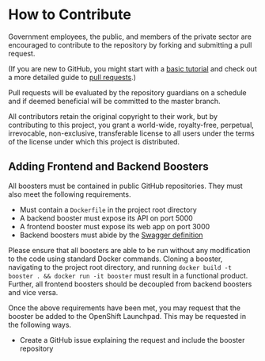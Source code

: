 # How to Contribute

Government employees, the public, and members of the private sector are encouraged to contribute to the repository by forking and submitting a pull request.

(If you are new to GitHub, you might start with a [basic tutorial](https://help.github.com/en/articles/set-up-git) and check out a more detailed guide to [pull requests](https://help.github.com/articles/using-pull-requests/).)

Pull requests will be evaluated by the repository guardians on a schedule and if deemed beneficial will be committed to the master branch.

All contributors retain the original copyright to their work, but by contributing to this project, you grant a world-wide, royalty-free, perpetual, irrevocable, non-exclusive, transferable license to all users under the terms of the license under which this project is distributed.

## Adding Frontend and Backend Boosters

All boosters must be contained in public GitHub repositories. They must also meet the following requirements.
- Must contain a `Dockerfile` in the project root directory
- A backend booster must expose its API on port 5000
- A frontend booster must expose its web app on port 3000
- Backend boosters must abide by the [Swagger definition](https://editor.swagger.io/?url=https://raw.githubusercontent.com/bcgov/openshift-launchpad/BOIL-67-contribution-guidelines/swagger.yaml)

Please ensure that all boosters are able to be run without any modification to the code using standard Docker commands. Cloning a booster, navigating to the project root directory, and running `docker build -t booster . && docker run -it booster` must result in a functional product. Further, all frontend boosters should be decoupled from backend boosters and vice versa.

Once the above requirements have been met, you may request that the booster be added to the OpenShift Launchpad. This may be requested in the following ways.
- Create a GitHub issue explaining the request and include the booster repository
